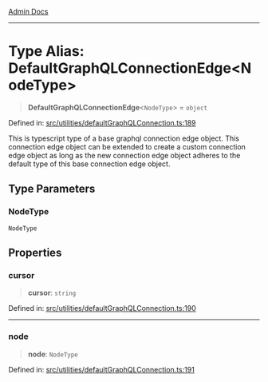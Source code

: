 [Admin Docs](/)

***

# Type Alias: DefaultGraphQLConnectionEdge\<NodeType\>

> **DefaultGraphQLConnectionEdge**\<`NodeType`\> = `object`

Defined in: [src/utilities/defaultGraphQLConnection.ts:189](https://github.com/gautam-divyanshu/talawa-api/blob/1d38acecd3e456f869683fb8dca035a5e42010d5/src/utilities/defaultGraphQLConnection.ts#L189)

This is typescript type of a base graphql connection edge object. This connection edge object can be extended to create a custom connection edge object as long as the new connection edge object adheres to the default type of this base connection edge object.

## Type Parameters

### NodeType

`NodeType`

## Properties

### cursor

> **cursor**: `string`

Defined in: [src/utilities/defaultGraphQLConnection.ts:190](https://github.com/gautam-divyanshu/talawa-api/blob/1d38acecd3e456f869683fb8dca035a5e42010d5/src/utilities/defaultGraphQLConnection.ts#L190)

***

### node

> **node**: `NodeType`

Defined in: [src/utilities/defaultGraphQLConnection.ts:191](https://github.com/gautam-divyanshu/talawa-api/blob/1d38acecd3e456f869683fb8dca035a5e42010d5/src/utilities/defaultGraphQLConnection.ts#L191)
